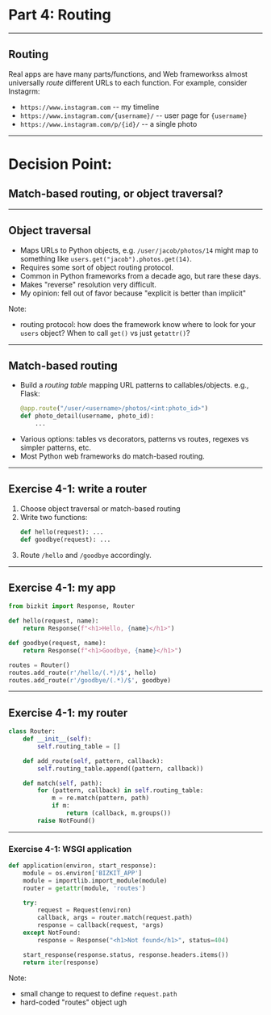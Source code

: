 # Part 4: Routing

---

## Routing

Real apps are have many parts/functions, and Web frameworkss almost universally *route* different URLs to each function.  For example, consider Instagrm:

- `https://www.instagram.com` -- my timeline 
- `https://www.instagram.com/{username}/` -- user page for `{username}` 
- `https://www.instagram.com/p/{id}/` -- a single photo 

---

# Decision Point:

## Match-based routing, or object traversal?

---

## Object traversal

- Maps URLs to Python objects, e.g. `/user/jacob/photos/14` might map to something like `users.get("jacob").photos.get(14)`.
- Requires some sort of object routing protocol.
- Common in Python frameworks from a decade ago, but rare these days.
- Makes "reverse" resolution very difficult.
- My opinion: fell out of favor because "explicit is better than implicit"

Note:
- routing protocol: how does the framework know where to look for your `users` object? When to call `get()` vs just `getattr()`?

---

## Match-based routing

- Build a *routing table* mapping URL patterns to callables/objects. e.g., Flask:
    ```python
    @app.route("/user/<username>/photos/<int:photo_id>")
    def photo_detail(username, photo_id):
        ...
    ```
- Various options: tables vs decorators, patterns vs routes, regexes vs simpler patterns, etc.
- Most Python web frameworks do match-based routing.

---

## Exercise 4-1: write a router

1. Choose object traversal or match-based routing
2. Write two functions:
    ```python
    def hello(request): ...
    def goodbye(request): ...
    ```
3. Route `/hello` and `/goodbye` accordingly.

---

## Exercise 4-1: my app

```python
from bizkit import Response, Router

def hello(request, name):
    return Response(f"<h1>Hello, {name}</h1>")

def goodbye(request, name):
    return Response(f"<h1>Goodbye, {name}</h1>")

routes = Router()
routes.add_route(r'/hello/(.*)/$', hello)
routes.add_route(r'/goodbye/(.*)/$', goodbye)
```

---

## Exercise 4-1: my router

```python
class Router:
    def __init__(self):
        self.routing_table = []

    def add_route(self, pattern, callback):
        self.routing_table.append((pattern, callback))

    def match(self, path):
        for (pattern, callback) in self.routing_table:
            m = re.match(pattern, path)
            if m:
                return (callback, m.groups())
        raise NotFound()
```

---

### Exercise 4-1: WSGI application

```python
def application(environ, start_response):
    module = os.environ['BIZKIT_APP']
    module = importlib.import_module(module)
    router = getattr(module, 'routes')

    try:
        request = Request(environ)
        callback, args = router.match(request.path)
        response = callback(request, *args)
    except NotFound:
        response = Response("<h1>Not found</h1>", status=404)

    start_response(response.status, response.headers.items())
    return iter(response)
```

Note:
- small change to request to define `request.path`
- hard-coded "routes" object ugh